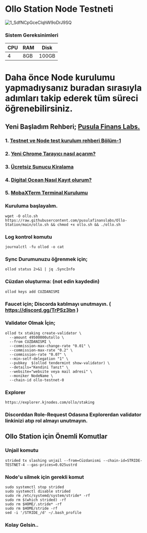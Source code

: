 # Ollo Station Node Testneti

![1_SdfNCpGceClqhW9oDrJ9SQ](https://user-images.githubusercontent.com/111747226/192885867-b9efe612-681b-4461-8ce5-7e306a7ed237.png)




### Sistem Gereksinimleri 

|CPU | RAM  | Disk  | 
|----|------|----------|
|   4| 8GB  | 100GB    |

 # Daha önce Node kurulumu yapmadıysanız buradan sırasıyla adımları takip ederek tüm süreci öğrenebilirsiniz.
  ## Yeni Başladım Rehberi; [Pusula Finans Labs.](https://www.labs.pusulafinans.com/category/rehber/)
  ### 1. [Testnet ve Node test kurulum rehberi Bölüm-1](https://www.labs.pusulafinans.com/2022/08/23/testnet-ve-node-kurulum-rehberi/)
  ### 2. [Yeni Chrome Tarayıcı nasıl açarım?](https://www.labs.pusulafinans.com/2022/08/23/yeni-chrome-tarayici-nasil-acarim/)
  ### 3. [Ücretsiz Sunucu Kiralama](https://www.labs.pusulafinans.com/2022/08/23/nasil-ucretsiz-sunucu-kiralarim/)
  ### 4. [Digital Ocean Nasıl Kayıt olurum?](https://www.labs.pusulafinans.com/2022/08/23/digital-oceana-nasil-kayit-olabilirim/)
  ### 5. [MobaXTerm Terminal Kurulumu](https://www.labs.pusulafinans.com/2022/08/23/mobaxterm-terminal-kurulumu/)
  
### Kuruluma başlayalım.

```
wget -O ollo.sh https://raw.githubusercontent.com/pusulafinanslabs/Ollo-Station/main/ollo.sh && chmod +x ollo.sh && ./ollo.sh
```

### Log kontrol komutu

```
journalctl -fu ollod -o cat
```

### Sync Durumunuzu öğrenmek için;

```
ollod status 2>&1 | jq .SyncInfo
```

### Cüzdan oluşturma: (not edin kaydedin)
```
ollod keys add CUZDANISMI
```

### Faucet için; Discorda katılmayı unutmayın. ( https://discord.gg/TrPSz3bn )

### Validator Olmak İçin;

```
ollod tx staking create-validator \
  --amount 49500000utollo \
  --from CUZDANISMI \
  --commission-max-change-rate "0.01" \
  --commission-max-rate "0.2" \
  --commission-rate "0.07" \
  --min-self-delegation "1" \
  --pubkey  $(ollod tendermint show-validator) \
  --details="Kendini Tanıt" \
  --website="website veya mail adresi" \
  --moniker NodeName \
  --chain-id ollo-testnet-0
```

### Explorer

```
https://explorer.kjnodes.com/ollo/staking
```

### Discorddan Role-Request Odasına Explorerdan validator linkinizi atıp rol almayı unutmayın.

## Ollo Station için Önemli Komutlar

### Unjail komutu

```
strided tx slashing unjail --from=Cüzdanismi --chain-id=STRIDE-TESTNET-4 --gas-prices=0.025ustrd
```

### Node'u silmek için gerekli komut

```
sudo systemctl stop strided
sudo systemctl disable strided
sudo rm /etc/systemd/system/stride* -rf
sudo rm $(which strided) -rf
sudo rm $HOME/.stride* -rf
sudo rm $HOME/stride -rf
sed -i '/STRIDE_/d' ~/.bash_profile
```

### Kolay Gelsin..

